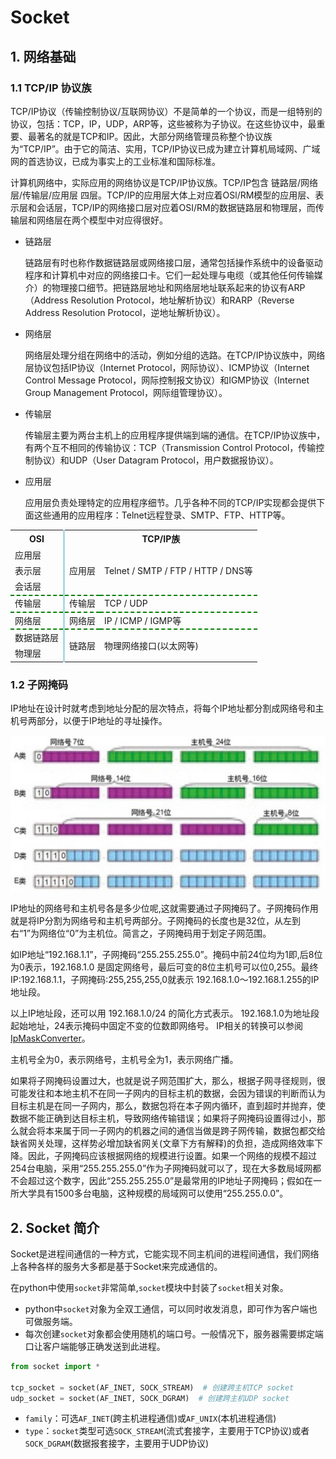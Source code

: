 # Socket

## 1. 网络基础
### 1.1 TCP/IP 协议族
TCP/IP协议（传输控制协议/互联网协议）不是简单的一个协议，而是一组特别的协议，包括：TCP，IP，UDP，ARP等，这些被称为子协议。在这些协议中，最重要、最著名的就是TCP和IP。因此，大部分网络管理员称整个协议族为“TCP/IP”。由于它的简洁、实用，TCP/IP协议已成为建立计算机局域网、广域网的首选协议，已成为事实上的工业标准和国际标准。

计算机网络中，实际应用的网络协议是TCP/IP协议族。TCP/IP包含 链路层/网络层/传输层/应用层 四层。TCP/IP的应用层大体上对应着OSl/RM模型的应用层、表示层和会话层，TCP/IP的网络接口层对应着OSI/RM的数据链路层和物理层，而传输层和网络层在两个模型中对应得很好。

* 链路层

    链路层有时也称作数据链路层或网络接口层，通常包括操作系统中的设备驱动程序和计算机中对应的网络接口卡。它们一起处理与电缆（或其他任何传输媒介）的物理接口细节。把链路层地址和网络层地址联系起来的协议有ARP（Address Resolution Protocol，地址解析协议）和RARP（Reverse Address Resolution Protocol，逆地址解析协议）。
* 网络层

    网络层处理分组在网络中的活动，例如分组的选路。在TCP/IP协议族中，网络层协议包括IP协议（Internet Protocol，网际协议）、ICMP协议（Internet Control Message Protocol，网际控制报文协议）和IGMP协议（Internet Group Management Protocol，网际组管理协议）。
* 传输层

    传输层主要为两台主机上的应用程序提供端到端的通信。在TCP/IP协议族中，有两个互不相同的传输协议：TCP（Transmission Control Protocol，传输控制协议）和UDP（User Datagram Protocol，用户数据报协议）。
* 应用层

    应用层负责处理特定的应用程序细节。几乎各种不同的TCP/IP实现都会提供下面这些通用的应用程序：Telnet远程登录、SMTP、FTP、HTTP等。


<style>#tcpip tr th:first-child,#tcpip tr td:first-child{border-right:3px solid lightblue;}#tcpip tr:nth-child(5),#tcpip tr:nth-child(6),#tcpip tr:nth-child(7){border-top:2px dashed green;}</style>
<table id='tcpip'>
    <tr><th>OSI</th><th colspan='2'>TCP/IP族</th></tr></thead>
    <tr><td>应用层</td><td rowspan='3'>应用层</td><td rowspan='3'>Telnet / SMTP / FTP / HTTP / DNS等</td></tr>
    <tr><td>表示层</td></tr>
    <tr><td>会话层</td></tr>
    <tr><td>传输层</td><td>传输层</td><td>TCP / UDP</td></tr>
    <tr><td>网络层</td><td>网络层</td><td>IP / ICMP / IGMP等</td></tr>
    <tr><td>数据链路层</td><td rowspan='2'>链路层</td><td rowspan='2'>物理网络接口(以太网等)</td></tr>
    <tr><td>物理层</td></tr>
</table>

### 1.2 子网掩码
IP地址在设计时就考虑到地址分配的层次特点，将每个IP地址都分割成网络号和主机号两部分，以便于IP地址的寻址操作。

![IP地址分类](../img/senior/ip.jpg)

IP地址的网络号和主机号各是多少位呢,这就需要通过子网掩码了。子网掩码作用就是将IP分割为网络号和主机号两部分。子网掩码的长度也是32位，从左到右“1”为网络位“0”为主机位。简言之，子网掩码用于划定子网范围。

如IP地址“192.168.1.1”，子网掩码“255.255.255.0”。掩码中前24位均为1即,后8位为0表示，192.168.1.0 是固定网络号，最后可变的8位主机号可以位0,255。最终IP:192.168.1.1，子网掩码:255,255,255,0就表示 192.168.1.0～192.168.1.255的IP地址段。

以上IP地址段，还可以用 192.168.1.0/24 的简化方式表示。 192.168.1.0为地址段起始地址，24表示掩码中固定不变的位数即网络号。
IP相关的转换可以参阅 [IpMaskConverter](https://github.com/colin-chang/IpMaskConverter)。

主机号全为0，表示网络号，主机号全为1，表示网络广播。

如果将子网掩码设置过大，也就是说子网范围扩大，那么，根据子网寻径规则，很可能发往和本地主机不在同一子网内的目标主机的数据，会因为错误的判断而认为目标主机是在同一子网内，那么，数据包将在本子网内循环，直到超时并抛弃，使数据不能正确到达目标主机，导致网络传输错误；如果将子网掩码设置得过小，那么就会将本来属于同一子网内的机器之间的通信当做是跨子网传输，数据包都交给缺省网关处理，这样势必增加缺省网关(文章下方有解释)的负担，造成网络效率下降。因此，子网掩码应该根据网络的规模进行设置。如果一个网络的规模不超过254台电脑，采用“255.255.255.0”作为子网掩码就可以了，现在大多数局域网都不会超过这个数字，因此“255.255.255.0”是最常用的IP地址子网掩码；假如在一所大学具有1500多台电脑，这种规模的局域网可以使用“255.255.0.0”。

## 2. Socket 简介
Socket是进程间通信的一种方式，它能实现不同主机间的进程间通信，我们网络上各种各样的服务大多都是基于Socket来完成通信的。

在python中使用`socket`非常简单,`socket`模块中封装了`socket`相关对象。



* python中`socket`对象为全双工通信，可以同时收发消息，即可作为客户端也可做服务端。
* 每次创建`socket`对象都会使用随机的端口号。一般情况下，服务器需要绑定端口让客户端能够正确发送到此进程。

```py
from socket import *

tcp_socket = socket(AF_INET, SOCK_STREAM)  # 创建跨主机TCP socket
udp_socket = socket(AF_INET, SOCK_DGRAM)  # 创建跨主机UDP socket
```
* `family`：可选`AF_INET`(跨主机进程通信)或`AF_UNIX`(本机进程通信)
* `type`：`socket`类型可选`SOCK_STREAM`(流式套接字，主要用于TCP协议)或者`SOCK_DGRAM`(数据报套接字，主要用于UDP协议)
